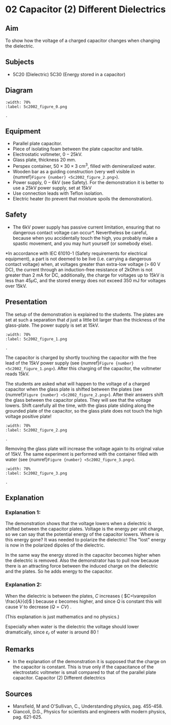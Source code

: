 # 02 Capacitor (2) Different Dielectrics
  
## Aim   
 To show how the voltage of a charged capacitor changes when changing the dielectric.   
  
## Subjects   
* 5C20 (Dielectric) 5C30 (Energy stored in a capacitor)   

## Diagram
   
```{figure} figures/figure_0.png  
:width: 70%  
:label: 5c2002_figure_0.png  

. 
```

## Equipment
- Parallel plate capacitor.
- Piece of isolating foam between the plate capacitor and table.
- Electrostatic voltmeter, $0-25 \mathrm{kV}$.
- Glass plate, thickness $20 \mathrm{~mm}$.
- Perspex container, $50 \times 30 \times 3 \mathrm{~cm}^{3}$, filled with demineralized water.
- Wooden bar as a guiding construction (very well visible in {numref}`Figure {number} <5c2002_figure_2.png>`).
- Power supply, $0-6 \mathrm{kV}$ (see Safety). For the demonstration it is better to use a $25 \mathrm{kV}$ power supply, set at $15 \mathrm{kV}$
- Use connection leads with Teflon isolation.
- Electric heater (to prevent that moisture spoils the demonstration).
  
## Safety   
 
- The $6 \mathrm{kV}$ power supply has passive current limitation, ensuring that no dangerous contact voltage can occur*. Nevertheless be careful, because when you accidentally touch the high, you probably make a spastic movement, and you may hurt yourself (or somebody else).

*In accordance with IEC 61010-1 (Safety requirements for electrical equipment), a part is not deemed to be live (i.e. carrying a dangerous contact voltage) when, at voltages greater than extra-low voltage (> $60 \mathrm{~V}$ DC), the current through an induction-free resistance of $2 \mathrm{kOhm}$ is not greater than $2 \mathrm{~mA}$ for DC, additionally, the charge for voltages up to $15 \mathrm{kV}$ is less than $45 \mu \mathrm{C}$, and the stored energy does not exceed $350 \mathrm{~mJ}$ for voltages over $15 \mathrm{kV}$.
  
## Presentation   
The setup of the demonstration is explained to the students. The plates are set at such a separation that $d$ just a little bit larger than the thickness of the glass-plate. The power supply is set at $15 \mathrm{kV}$. 
```{figure} figures/figure_1.png  
:width: 70%  
:label: 5c2002_figure_1.png  

. 
```
The capacitor is charged by shortly touching the capacitor with the free lead of the $15 \mathrm{kV}$ power supply (see {numref}`Figure {number} <5c2002_figure_1.png>`). After this charging of the capacitor, the voltmeter reads $15 \mathrm{kV}$.

The students are asked what will happen to the voltage of a charged capacitor when the glass plate is shifted between the plates (see {numref}`Figure {number} <5c2002_figure_2.png>`). After their answers shift the glass between the capacitor plates. They will see that the voltage lowers. Shift carefully all the time, with the glass plate sliding along the grounded plate of the capacitor, so the glass plate does not touch the high voltage positive plate! 
```{figure} figures/figure_2.png  
:width: 70%  
:label: 5c2002_figure_2.png  

. 
```
Removing the glass plate will increase the voltage again to its original value of $15 \mathrm{kV}$.  The same experiment is performed with the container filled with water (see {numref}`Figure {number} <5c2002_figure_3.png>`).

```{figure} figures/figure_3.png  
:width: 70%  
:label: 5c2002_figure_3.png  

. 
```
   
  
## Explanation   
### Explanation 1:
The demonstration shows that the voltage lowers when a dielectric is shifted between the capacitor plates. Voltage is the energy per unit charge, so we can say that the potential energy of the capacitor lowers. Where is this energy gone? It was needed to polarize the dielectric! The "lost" energy is now in the polarized dipoles of the dielectric.

In the same way the energy stored in the capacitor becomes higher when the dielectric is removed. Also the demonstrator has to pull now because there is an attracting force between the induced charge on the dielectric and the plates. So he adds energy to the capacitor.

### Explanation 2:
When the dielectric is between the plates, $C$ increases ( $C=\varepsilon \frac{A}{d}$ ) because $\varepsilon$ becomes higher, and since $Q$ is constant this will cause $V$ to decrease $(Q=C V)$ .

(This explanation is just mathematics and no physics.)

Especially when water is the dielectric the voltage should lower dramatically, since $\varepsilon_{r}$ of water is around 80 !  
  
## Remarks
 *  In the explanation of the demonstration it is supposed that the charge on the capacitor is constant. This is true only if the capacitance of the electrostatic voltmeter is small compared to that of the parallel plate capacitor.  Capacitor (2) Different dielectrics
     
  
## Sources
 *  Mansfield, M and O'Sullivan, C., Understanding physics, pag. 455-458. 
 *  Giancoli, D.G., Physics for scientists and engineers with modern physics, pag. 621-625.
  